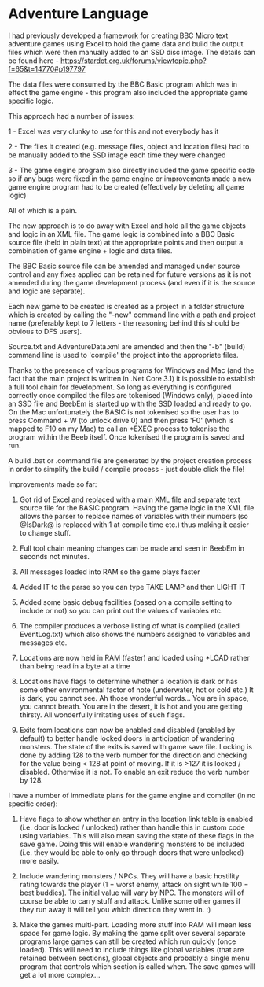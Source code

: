 # Adventure Language

I had previously developed a framework for creating BBC Micro text adventure games using Excel to hold the game data and build the output files which were then manually added to an SSD disc image. The details can be found here - https://stardot.org.uk/forums/viewtopic.php?f=65&t=14770#p197797

The data files were consumed by the BBC Basic program which was in effect the game engine - this program also included the appropriate game specific logic.

This approach had a number of issues:

1 - Excel was very clunky to use for this and not everybody has it

2 - The files it created (e.g. message files, object and location files) had to be manually added to the SSD image each time they were changed

3 - The game engine program also directly included the game specific code so if any bugs were fixed in the game engine or improvements made a new game engine program had to be created (effectively by deleting all game logic)

All of which is a pain. 

The new approach is to do away with Excel and hold all the game objects and logic in an XML file. The game logic is combined into a BBC Basic source file (held in plain text) at the appropriate points and then output a combination of game engine + logic and data files.

The BBC Basic source file can be amended and managed under source control and any fixes applied can be retained for future versions as it is not amended during the game development process (and even if it is the source and logic are separate).

Each new game to be created is created as a project in a folder structure which is created by calling the "-new" command line with a path and project name (preferably kept to 7 letters - the reasoning behind this should be obvious to DFS users). 

Source.txt and AdventureData.xml are amended and then the "-b" (build) command line is used to 'compile' the project into the appropriate files.

Thanks to the presence of various programs for Windows and Mac (and the fact that the main project is written in .Net Core 3.1) it is possible to establish a full tool chain for development. So long as everything is configured correctly once compiled the files are tokenised (Windows only), placed into an SSD file and BeebEm is started up with the SSD loaded and ready to go. On the Mac unfortunately the BASIC is not tokenised so the user has to press Command + W (to unlock drive 0) and then press 'F0' (which is mapped to F10 on my Mac) to call an *EXEC process to tokenise the program within the Beeb itself. Once tokenised the program is saved and run.

A build .bat or .command file are generated by the project creation process in order to simplify the build / compile process - just double click the file!

Improvements made so far:

1) Got rid of Excel and replaced with a main XML file and separate text source file for the BASIC program. Having the game logic in the XML file allows the parser to replace names of variables with their numbers (so @IsDark@ is replaced with 1 at compile time etc.) thus making it easier to change stuff.

2) Full tool chain meaning changes can be made and seen in BeebEm in seconds not minutes.

3) All messages loaded into RAM so the game plays faster

4) Added IT to the parse so you can type TAKE LAMP and then LIGHT IT

5) Added some basic debug facilities (based on a compile setting to include or not) so you can print out the values of variables etc.

6) The compiler produces a verbose listing of what is compiled (called EventLog.txt) which also shows the numbers assigned to variables and messages etc.

7) Locations are now held in RAM (faster) and loaded using *LOAD rather than being read in a byte at a time

8) Locations have flags to determine whether a location is dark or has some other environmental factor of note (underwater, hot or cold etc.)
It is dark, you cannot see. Ah those wonderful words...
You are in space, you cannot breath. You are in the desert, it is hot and you are getting thirsty.
All wonderfully irritating uses of such flags.

9) Exits from locations can now be enabled and disabled (enabled by default) to better handle locked doors in anticipation of wandering monsters. The state of the exits is saved with game save file.
Locking is done by adding 128 to the verb number for the direction and checking for the value being < 128 at point of moving. If it is >127 it is locked / disabled. Otherwise it is not. To enable an exit reduce the verb number by 128.

I have a number of immediate plans for the game engine and compiler (in no specific order):

1) Have flags to show whether an entry in the location link table is enabled (i.e. door is locked / unlocked) rather than handle this in custom code using variables.
This will also mean saving the state of these flags in the save game.
Doing this will enable wandering monsters to be included (i.e. they would be able to only go through doors that were unlocked) more easily.

2) Include wandering monsters / NPCs.
They will have a basic hostility rating towards the player (1 = worst enemy, attack on sight while 100 = best buddies). The initial value will vary by NPC.
The monsters will of course be able to carry stuff and attack.
Unlike some other games if they run away it will tell you which direction they went in. :)

3) Make the games multi-part.
Loading more stuff into RAM will mean less space for game logic. By making the game split over several separate programs large games can still be created which run quickly (once loaded).
This will need to include things like global variables (that are retained between sections), global objects and probably a single menu program that controls which section is called when.
The save games will get a lot more complex...

